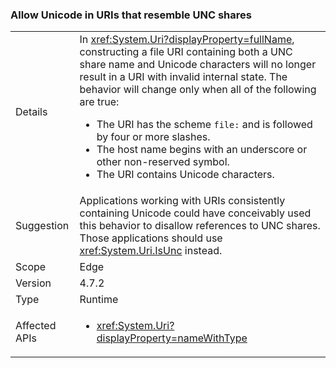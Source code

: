 ### Allow Unicode in URIs that resemble UNC shares

|   |   |
|---|---|
|Details|In <xref:System.Uri?displayProperty=fullName>, constructing a file URI containing both a UNC share name and Unicode characters will no longer result in a URI with invalid internal state. The behavior will change only when all of the following are true:<ul><li>The URI has the scheme <code>file:</code> and is followed by four or more slashes.</li><li>The host name begins with an underscore or other non-reserved symbol.</li><li>The URI contains Unicode characters.</li></ul>|
|Suggestion|Applications working with URIs consistently containing Unicode could have conceivably used this behavior to disallow references to UNC shares. Those applications should use <xref:System.Uri.IsUnc> instead.|
|Scope|Edge|
|Version|4.7.2|
|Type|Runtime|
|Affected APIs|<ul><li><xref:System.Uri?displayProperty=nameWithType></li></ul>|
